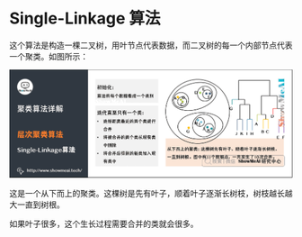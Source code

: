 # Single-Linkage 算法

这个算法是构造一棵二叉树，用叶节点代表数据，而二叉树的每一个内部节点代表一个聚类。如图所示：

![image.png](Single-Linkage%20%E7%AE%97%E6%B3%95%2012e3a54bd6b48083be52c0a0b04c4c5d/image.png)

这是一个从下而上的聚类。这棵树是先有叶子，顺着叶子逐渐长树枝，树枝越长越大一直到树根。

如果叶子很多，这个生长过程需要合并的类就会很多。